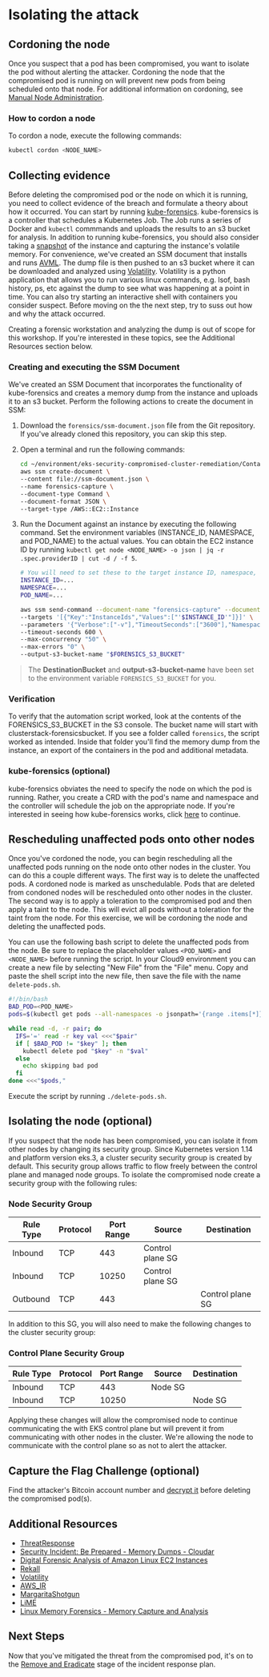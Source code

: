 # Isolating the attack

## Cordoning the node

Once you suspect that a pod has been compromised, you want to isolate the pod without alerting the attacker. Cordoning the node that the compromised pod is running on will prevent new pods from being scheduled onto that node. For additional information on cordoning, see [Manual Node Administration](https://kubernetes.io/docs/concepts/architecture/nodes/#manual-node-administration).

### How to cordon a node
To cordon a node, execute the following commands: 

```bash
kubectl cordon <NODE_NAME>
```

## Collecting evidence

Before deleting the compromised pod or the node on which it is running, you need to collect evidence of the breach and formulate a theory about how it occurred. You can start by running [kube-forensics](./kube-forensics.md). kube-forensics is a controller that schedules a Kubernetes Job. The Job runs a series of Docker and `kubectl` commmands and uploads the results to an s3 bucket for analysis. In addition to running kube-forensics, you should also consider taking a [snapshot](https://docs.aws.amazon.com/prescriptive-guidance/latest/backup-recovery/ec2-backup.html) of the instance and capturing the instance's volatile memory. For convenience, we've created an SSM document that installs and runs [AVML](https://github.com/microsoft/avml). The dump file is then pushed to an s3 bucket where it can be downloaded and analyzed using [Volatility](https://github.com/volatilityfoundation/volatility). Volatility is a python application that allows you to run various linux commands, e.g. lsof, bash history, ps, etc against the dump to see what was happening at a point in time. You can also try starting an interactive shell with containers you consider suspect. Before moving on the the next step, try to suss out how and why the attack occurred. 

Creating a forensic workstation and analyzing the dump is out of scope for this workshop. If you're interested in these topics, see the Additional Resources section below.

### Creating and executing the SSM Document

We've created an SSM Document that incorporates the functionality of kube-forensics and creates a memory dump from the instance and uploads it to an s3 bucket. Perform the following actions to create the document in SSM: 

1. Download the `forensics/ssm-document.json` file from the Git repository. If you've already cloned this repository, you can skip this step. 
2. Open a terminal and run the following commands:

    ```bash
    cd ~/environment/eks-security-compromised-cluster-remediation/Containment/forensics
    aws ssm create-document \
    --content file://ssm-document.json \
    --name forensics-capture \
    --document-type Command \
    --document-format JSON \
    --target-type /AWS::EC2::Instance
    ```

3. Run the Document against an instance by executing the following command. Set the environment variables (INSTANCE_ID, NAMESPACE, and POD_NAME) to the actual values.
   You can obtain the EC2 instance ID by running `kubectl get node <NODE_NAME> -o json | jq -r .spec.providerID | cut -d / -f 5`.

    ```bash
    # You will need to set these to the target instance ID, namespace, and pod_name first.
    INSTANCE_ID=...
    NAMESPACE=...
    POD_NAME=...

    aws ssm send-command --document-name "forensics-capture" --document-version "1" \
    --targets '[{"Key":"InstanceIds","Values":["'$INSTANCE_ID'"]}]' \
    --parameters '{"Verbose":["-v"],"TimeoutSeconds":["3600"],"Namespace":["'$NAMESPACE'"],"PodName":["'$POD_NAME'"],"DestinationBucket":["'$FORENSICS_S3_BUCKET'"],"ClusterName":["security-workshop"]}' \
    --timeout-seconds 600 \
    --max-concurrency "50" \
    --max-errors "0" \
    --output-s3-bucket-name "$FORENSICS_S3_BUCKET"
    ```

> The **DestinationBucket** and **output-s3-bucket-name** have been set to the environment variable `FORENSICS_S3_BUCKET` for you. 

### Verification
To verify that the automation script worked, look at the contents of the FORENSICS_S3_BUCKET in the S3 console. The bucket name will start with clusterstack-forensicsbucket. If you see a folder called `forensics`, the script worked as intended. Inside that folder you'll find the memory dump from the instance, an export of the containers in the pod and additional metadata.

<!---
Since the script uploads content to an s3 bucket, the instance on which the script is executed needs s3:PutObject permissions to the destination bucket. Before running the script, add the following inline policy to the instance and/or node group: 

```json
{
    "Version": "2012-10-17",
    "Statement": [
        {
            "Sid": "VisualEditor0",
            "Effect": "Allow",
            "Action": [
                "s3:PutObject",
                "s3:GetObject"
            ],
            "Resource": "<BUCKET_ARN>/*"
        }
    ]
}
```
-->
### kube-forensics (optional)
kube-forensics obviates the need to specify the node on which the pod is running. Rather, you create a CRD with the pod's name and namespace and the controller will schedule the job on the appropriate node. If you're interested in seeing how kube-forensics works, click [here](./kube-forensics.md) to continue.

## Rescheduling unaffected pods onto other nodes

Once you've cordoned the node, you can begin rescheduling all the unaffected pods running on the node onto other nodes in the cluster. You can do this a couple different ways. The first way is to delete the unaffected pods. A cordoned node is marked as unschedulable. Pods that are deleted from condoned nodes will be rescheduled onto other nodes in the cluster. The second way is to apply a toleration to the compromised pod and then apply a taint to the node. This will evict all pods without a toleration for the taint from the node. For this exercise, we will be cordoning the node and deleting the unaffected pods.

You can use the following bash script to delete the unaffected pods from the node. Be sure to replace the placeholder values `<POD_NAME>` and `<NODE_NAME>` before running the script. In your Cloud9 environment you can create a new file by selecting "New File" from the "File" menu. Copy and paste the shell script into the new file, then save the file with the name `delete-pods.sh`.

```bash
#!/bin/bash
BAD_POD=<POD_NAME>
pods=$(kubectl get pods --all-namespaces -o jsonpath='{range .items[*]}{.metadata.name}{"="}{.metadata.namespace}{","}{end}' --field-selector spec.nodeName=<NODE_NAME>)

while read -d, -r pair; do
  IFS='=' read -r key val <<<"$pair"
  if [ $BAD_POD != "$key" ]; then
    kubectl delete pod "$key" -n "$val"
  else
    echo skipping bad pod
  fi
done <<<"$pods,"
```

Execute the script by running `./delete-pods.sh`.

## Isolating the node (optional)

If you suspect that the node has been compromised, you can isolate it from other nodes by changing its security group. Since Kubernetes version 1.14 and platform version eks.3, a cluster security security group is created by default. This security group allows traffic to flow freely between the control plane and managed node groups. To isolate the compromised node create a security group with the following rules: 

### Node Security Group

| Rule Type | Protocol | Port Range | Source            | Destination      |
|-----------|----------|------------|-------------------|------------------|
| Inbound   | TCP      | 443        | Control plane SG  |                  |
| Inbound   | TCP      | 10250      | Control plane SG  |                  |
| Outbound  | TCP      | 443        |                   | Control plane SG | 

In addition to this SG, you will also need to make the following changes to the cluster security group: 

### Control Plane Security Group

| Rule Type | Protocol | Port Range | Source            | Destination      |
|-----------|----------|------------|-------------------|------------------|
| Inbound   | TCP      | 443        | Node SG           |                  |
| Inbound   | TCP      | 10250      |                   | Node SG          |

Applying these changes will allow the compromised node to continue communicating the with EKS control plane but will prevent it from communicating with other nodes in the cluster. We're allowing the node to communicate with the control plane so as not to alert the attacker. 

## Capture the Flag Challenge (optional)
Find the attacker's Bitcoin account number and [decrypt it](https://www.openssl.org/docs/man1.1.1/man1/openssl-rsautl.html) before deleting the compromised pod(s). 

## Additional Resources

+ [ThreatResponse](https://www.threatresponse.cloud/)
+ [Security Incident: Be Prepared - Memory Dumps - Cloudar](https://www.cloudar.be/awsblog/security-incident-be-prepared-memory-dumps/)
+ [Digital Forensic Analysis of Amazon Linux EC2 Instances](https://www.giac.org/paper/gcfa/13310/digital-forensic-analysis-amazon-linux-ec2-instances/123500)
+ [Rekall](https://github.com/google/rekall)
+ [Volatility](https://github.com/volatilityfoundation/volatility)
+ [AWS_IR](https://aws-ir.readthedocs.io/en/latest/)
+ [MargaritaShotgun](https://margaritashotgun.readthedocs.io/en/latest/)
+ [LiME](https://github.com/504ensicsLabs/LiME)
+ [Linux Memory Forensics - Memory Capture and Analysis](https://youtu.be/6Frec5cGzOg)

## Next Steps
Now that you've mitigated the threat from the compromised pod, it's on to the [Remove and Eradicate](https://github.com/aws-samples/eks-security-compromised-cluster-remediation/tree/main/Eradication_Recovery/remove-compromised-pod) stage of the incident response plan.
